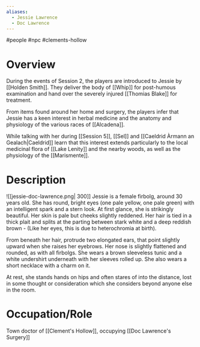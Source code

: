 ```yaml
---
aliases:
  - Jessie Lawrence
  - Doc Lawrence
---
```

#people #npc #clements-hollow 

# Overview
During the events of Session 2, the players are introduced to Jessie by [[Holden Smith]]. They deliver the body of [[Whip]] for post-humous examination and hand over the severely injured [[Thomias Blake]] for treatment.

From items found around her home and surgery, the players infer that Jessie has a keen interest in herbal medicine and the anatomy and physiology of the various races of [[Alcadena]].

While talking with her during [[Session 5]], [[Sel]] and [[Caeldrid Àrmann an Gealach|Caeldrid]] learn that this interest extends particularly to the local medicinal flora of [[Lake Lenity]] and the nearby woods, as well as the physiology of the [[Marismente]].

# Description
![[jessie-doc-lawrence.png| 300]]
Jessie is a female firbolg, around 30 years old. She has round, bright eyes (one pale yellow, one pale green) with an intelligent spark and a stern look. At first glance, she is strikingly beautiful. Her skin is pale but cheeks slightly reddened. Her hair is tied in a thick plait and splits at the parting between stark white and a deep reddish brown - (Like her eyes, this is due to heterochromia at birth).

From beneath her hair, protrude two elongated ears, that point slightly upward when she raises her eyebrows. Her nose is slightly flattened and rounded, as with all firbolgs. She wears a brown sleeveless tunic and a white undershirt underneath with her sleeves rolled up. She also wears a short necklace with a charm on it.

At rest, she stands hands on hips and often stares of into the distance, lost in some thought or consideration which she considers beyond anyone else in the room.

# Occupation/Role
Town doctor of [[Clement's Hollow]], occupying [[Doc Lawrence's Surgery]]